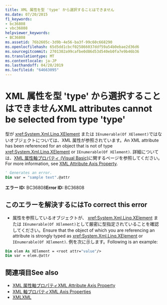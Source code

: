 ```yaml
---
title: XML 属性を型 'type' から選択することはできません
ms.date: 07/20/2015
f1_keywords:
- bc36808
- vbc36808
helpviewer_keywords:
- BC36808
ms.assetid: 76b2605c-3d9b-4e56-ba3f-99c60c668290
ms.openlocfilehash: 65d5dd1cbcf025866037ddf59a54b0ebae2d36d6
ms.sourcegitcommit: 2701302a99cafbe0d86d53d540eb0fa7e9b46b36
ms.translationtype: MT
ms.contentlocale: ja-JP
ms.lasthandoff: 04/28/2019
ms.locfileid: "64663095"
---
```

# <a name="xml-attributes-cannot-be-selected-from-type-type"></a><span data-ttu-id="3b49b-102">XML 属性を型 'type' から選択することはできません</span><span class="sxs-lookup"><span data-stu-id="3b49b-102">XML attributes cannot be selected from type 'type'</span></span>
<span data-ttu-id="3b49b-103">型が <xref:System.Xml.Linq.XElement> または `IEnumerable(Of XElement)`ではないオブジェクトについては、XML 属性が参照されています。</span><span class="sxs-lookup"><span data-stu-id="3b49b-103">An XML attribute has been referenced for an object that is not of type <xref:System.Xml.Linq.XElement> or `IEnumerable(Of XElement)`.</span></span> <span data-ttu-id="3b49b-104">詳細については、[XML 属性軸プロパティ (Visual Basic)](../../visual-basic/language-reference/xml-axis/xml-attribute-axis-property.md)に関するページを参照してください。</span><span class="sxs-lookup"><span data-stu-id="3b49b-104">For more information, see [XML Attribute Axis Property](../../visual-basic/language-reference/xml-axis/xml-attribute-axis-property.md).</span></span>  
  
```vb  
' Generates an error.  
Dim var = "sample text".@attr  
```  
  
 <span data-ttu-id="3b49b-105">**エラー ID:** BC36808</span><span class="sxs-lookup"><span data-stu-id="3b49b-105">**Error ID:** BC36808</span></span>  
  
## <a name="to-correct-this-error"></a><span data-ttu-id="3b49b-106">このエラーを解決するには</span><span class="sxs-lookup"><span data-stu-id="3b49b-106">To correct this error</span></span>  
  
- <span data-ttu-id="3b49b-107">属性を参照しているオブジェクトが、 <xref:System.Xml.Linq.XElement> または `IEnumerable(Of XElement)`として厳密に型指定されていることを確認してください。</span><span class="sxs-lookup"><span data-stu-id="3b49b-107">Ensure that the object of which you are referencing an attribute is strongly typed as <xref:System.Xml.Linq.XElement> or `IEnumerable(Of XElement)`.</span></span> <span data-ttu-id="3b49b-108">例を次に示します。</span><span class="sxs-lookup"><span data-stu-id="3b49b-108">Following is an example:</span></span>  
  
```vb  
Dim elem As XElement = <root attr="value"/>  
Dim var = elem.@attr  
```  
  
## <a name="see-also"></a><span data-ttu-id="3b49b-109">関連項目</span><span class="sxs-lookup"><span data-stu-id="3b49b-109">See also</span></span>

- [<span data-ttu-id="3b49b-110">XML 属性軸プロパティ</span><span class="sxs-lookup"><span data-stu-id="3b49b-110">XML Attribute Axis Property</span></span>](../../visual-basic/language-reference/xml-axis/xml-attribute-axis-property.md)
- [<span data-ttu-id="3b49b-111">XML 軸プロパティ</span><span class="sxs-lookup"><span data-stu-id="3b49b-111">XML Axis Properties</span></span>](../../visual-basic/language-reference/xml-axis/index.md)
- [<span data-ttu-id="3b49b-112">XML</span><span class="sxs-lookup"><span data-stu-id="3b49b-112">XML</span></span>](../../visual-basic/programming-guide/language-features/xml/index.md)
